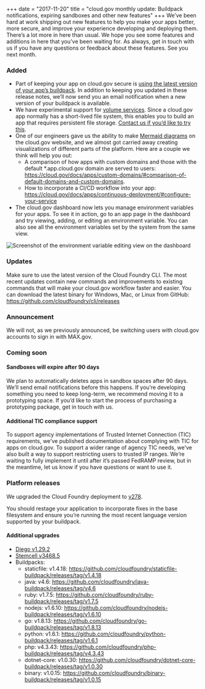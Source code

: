 +++
date = "2017-11-20"
title = "cloud.gov monthly update: Buildpack notifications, expiring sandboxes and other new features"
+++
We’ve been hard at work shipping out new features to help you make your apps better, more secure, and improve your experience developing and deploying them. There’s a lot more in here than usual. We hope you see some features and additions in here that you’ve been waiting for. As always, get in touch with us if you have any questions or feedback about these features. See you next month.

### Added

* Part of keeping your app on cloud.gov secure is [using the latest version of your app’s buildpack](https://cloud.gov/docs/getting-started/app-maintenance/). In addition to keeping you updated in these release notes, we’ll now send you an email notification when a new version of your buildpack is available.
* We have experimental support for [volume services](https://cloud.gov/docs/apps/experimental/volume-services/). Since a cloud.gov app normally has a short-lived file system, this enables you to build an app that requires persistent file storage. [Contact us if you’d like to try this](https://cloud.gov/docs/apps/experimental/volume-services/#how-to-use-this-service).
* One of our engineers gave us the ability to make [Mermaid diagrams](https://mermaidjs.github.io/) on the cloud.gov website, and we almost got carried away creating visualizations of different parts of the platform. Here are a couple we think will help you out:
  * A comparison of how apps with custom domains and those with the default \*.app.cloud.gov domain are served to users: https://cloud.gov/docs/apps/custom-domains/#comparison-of-default-domains-and-custom-domains.
  * How to incorporate a CI/CD workflow into your app: https://cloud.gov/docs/apps/continuous-deployment/#configure-your-service
* The cloud.gov dashboard now lets you manage environment variables for your apps. To see it in action, go to an app page in the dashboard and try viewing, adding, or editing an environment variable. You can also see all the environment variables set by the system from the same view.

![Screenshot of the environment variable editing view on the dashboard](/img/dashboard-envs.png)

### Updates

Make sure to use the latest version of the Cloud Foundry CLI. The most recent updates contain new commands and improvements to existing commands that will make your cloud.gov workflow faster and easier. You can download the latest binary for Windows, Mac, or Linux from GitHub: https://github.com/cloudfoundry/cli/releases

### Announcement

We will not, as we previously announced, be switching users with cloud.gov accounts to sign in with MAX.gov.

### Coming soon

#### Sandboxes will expire after 90 days

We plan to automatically deletes apps in sandbox spaces after 90 days. We’ll send email notifications before this happens. If you’re developing something you need to keep long-term, we recommend moving it to a prototyping space. If you’d like to start the process of purchasing a prototyping package, get in touch with us.

#### Additional TIC compliance support

To support agency implementations of Trusted Internet Connection (TIC) requirements, we’ve published documentation about complying with TIC for apps on cloud.gov. To support a wider range of agency TIC needs, we’ve also built a way to support restricting users to trusted IP ranges. We’re waiting to fully implement it until after it’s passed FedRAMP review, but in the meantime, let us know if you have questions or want to use it.

### Platform releases

We upgraded the Cloud Foundry deployment to [v278](https://github.com/cloudfoundry/cf-release/releases/tag/v278).

You should restage your application to incorporate fixes in the base filesystem and ensure you’re running the most recent language version supported by your buildpack.

#### Additional upgrades
* [Diego v1.29.2](https://github.com/cloudfoundry/diego-release/releases/tag/v1.29.2)
* [Stemcell v3468.5](https://bosh.io/stemcells/bosh-aws-xen-hvm-ubuntu-trusty-go_agent)
* Buildpacks:
  * staticfile: v1.4.18: https://github.com/cloudfoundry/staticfile-buildpack/releases/tag/v1.4.18
  * java: v4.6: https://github.com/cloudfoundry/java-buildpack/releases/tag/v4.6
  * ruby: v1.7.5: https://github.com/cloudfoundry/ruby-buildpack/releases/tag/v1.7.5
  * nodejs: v1.6.10: https://github.com/cloudfoundry/nodejs-buildpack/releases/tag/v1.6.10
  * go: v1.8.13: https://github.com/cloudfoundry/go-buildpack/releases/tag/v1.8.13
  * python: v1.6.1: https://github.com/cloudfoundry/python-buildpack/releases/tag/v1.6.1
  * php: v4.3.43: https://github.com/cloudfoundry/php-buildpack/releases/tag/v4.3.43
  * dotnet-core: v1.0.30: https://github.com/cloudfoundry/dotnet-core-buildpack/releases/tag/v1.0.30
  * binary: v1.0.15: https://github.com/cloudfoundry/binary-buildpack/releases/tag/v1.0.15
